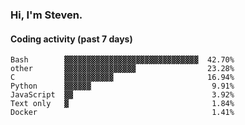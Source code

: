 ### Hi, I'm Steven.

#### Coding activity (past 7 days)
```
Bash        ▓▓▓▓▓▓▓▓▓▓▓▓▓▓▓▓▓▓▓▓▓▓▓▓▓▓▓▓▓▓  42.70%
other       ▓▓▓▓▓▓▓▓▓▓▓▓▓▓▓▓                23.28%
C           ▓▓▓▓▓▓▓▓▓▓▓                     16.94%
Python      ▓▓▓▓▓▓                           9.91%
JavaScript  ▓▓                               3.92%
Text only   ▓                                1.84%
Docker                                       1.41%
```
